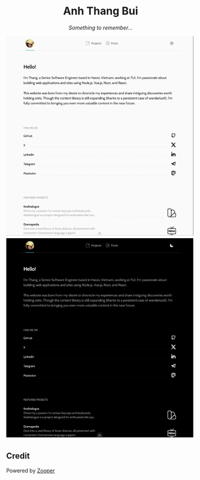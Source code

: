 <p align="center">
  <h1 align="center">Anh Thang Bui</h1>
</p>
<p align="center">
  <i>Something to remember...</i>
</p>

![Light preview](preview-light.png#gh-light-mode-only)
![Dark preview](preview-dark.png#gh-dark-mode-only)

## Credit
Powered by [Zooper](https://zooper.pages.dev)
